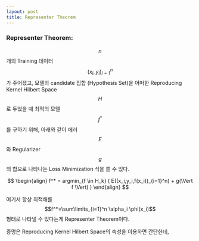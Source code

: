 ```yaml
---
layout: post
title: Representer Theorem
---
```


### Representer Theorem:

$$n$$ 개의 Training 데이터 $$(x_i, y_i)_{i=1}^n$$ 가 주어졌고, 모델의 candidate 집합 (Hypothesis Set)을 어떠한 Reproducing Kernel Hilbert Space $$H$$ 로 두었을 때 최적의 모델 $$f^*$$를 구하기 위해,  아래와 같이 에러 $$E$$와 Regularizer $$g$$의 합으로 나타나는 Loss Minimization 식을 쓸 수 있다.

$$
\begin{align}
f^* = argmin_{f \in H_k} ( E((x_i,y_i,f(x_i))_{i=1}^n) + g(\Vert f \Vert) )
\end{align}
$$

여기서 항상 최적해를 $$f^*=\sum\limits_{i=1}^n \alpha_i \phi(x_i)$$ 형태로 나타낼 수 있다는게 Representer Theorem이다. 

증명은 Reproducing Kernel Hilbert Space의 속성을 이용하면 간단한데, 